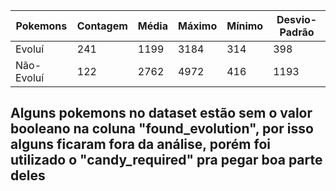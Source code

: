 Pokemons| Contagem | Média | Máximo | Mínimo | Desvio-Padrão|
|----|----|----|----|-----|------|
Evoluí| 241 | 1199 | 3184 | 314 | 398 |
Não-Evoluí| 122 | 2762 | 4972 | 416 | 1193 |

## Alguns pokemons no dataset estão sem o valor booleano na coluna "found_evolution", por isso alguns ficaram fora da análise, porém foi utilizado o "candy_required" pra pegar boa parte deles